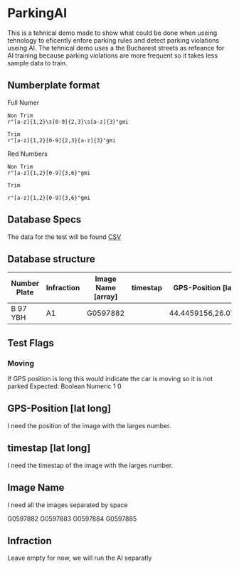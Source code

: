 # ParkingAI

This is a tehnical demo made to show what could be done when useing tehnology to eficently enfore parking rules and detect parking violations useing AI.
The tehnical demo uses a the Bucharest streets as refeance for AI training because parking violations are more frequent so it takes less sample data to train.

## Numberplate format

Full Numer
```
Non Trim
r"[a-z]{1,2}\s[0-9]{2,3}\s[a-z]{3}"gmi

Trim
r"[a-z]{1,2}[0-9]{2,3}[a-z]{3}"gmi
```

Red Numbers
```
Non Trim
r"[a-z]{1,2}[0-9]{3,6}"gmi

Trim

r"[a-z]{1,2}[0-9]{3,6}"gmi
```

## Database Specs
The data for the test will be found [CSV](data.csv)

## Database structure

| Number Plate  | Infraction    | Image Name [array]    | timestap  | GPS-Position [lat long]   | Test Flag Moving  |
| ---           | ---           | ---                   | ---       | ---                       | ---               |
| B 97 YBH      | A1            | G0597882              |           | 44.4459156,26.0754033     |                   |

## Test Flags

### Moving 
If GPS position is long this would indicate the car is moving so it is not parked
Expected: Boolean Numeric 1 0

## GPS-Position [lat long] 
I need the position of the image with the larges number.

## timestap [lat long] 
I need the timestap of the image with the larges number.

## Image Name
I need all the images separated by space

G0597882 G0597883 G0597884 G0597885

## Infraction
Leave empty for now, we will run the AI separatly
